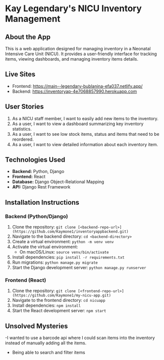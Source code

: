 # Kay Legendary's NICU Inventory Management

## About the App

This is a web application designed for managing inventory in a Neonatal Intensive Care Unit (NICU). It provides a user-friendly interface for tracking items, viewing dashboards, and managing inventory items details.

## Live Sites
- Frontend: https://main--legendary-bublanina-efa037.netlify.app/
- Backend:  https://inventoryap-4e7068857990.herokuapp.com

## User Stories

1. As a NICU staff member, I want to easily add new items to the inventory.
2. As a user, I want to view a dashboard summarizing key inventory statistics.
3. As a user, I want to see low stock items, status and items that need to be reordered.
4. As a user, I want to view detailed information about each inventory item.

## Technologies Used

- **Backend:** Python, Django
- **Frontend:** React
- **Database:** Django Object-Relational Mapping
- **API:** Django Rest Framework

## Installation Instructions

### Backend (Python/Django)

1. Clone the repository: `git clone [<backend-repo-url>](https://github.com/Kaymone1/inventoryappbackend.git)`
2. Navigate to the backend directory: `cd <backend-directory>`
3. Create a virtual environment: `python -m venv venv`
4. Activate the virtual environment:
   - On macOS/Linux: `source venv/bin/activate`
5. Install dependencies: `pip install -r requirements.txt`
6. Run migrations: `python manage.py migrate`
7. Start the Django development server: `python manage.py runserver`

### Frontend (React)

1. Clone the repository: `git clone [<frontend-repo-url>](https://github.com/Kaymone1/my-nicu-app.git)`
2. Navigate to the frontend directory: `cd nicuapp`
3. Install dependencies: `npm install`
4. Start the React development server: `npm start`

## Unsolved Mysteries

-I wanted to use a barcode api where I could scan items into the inventory instead of manually adding all the items. 
- Being able to search and filter items

